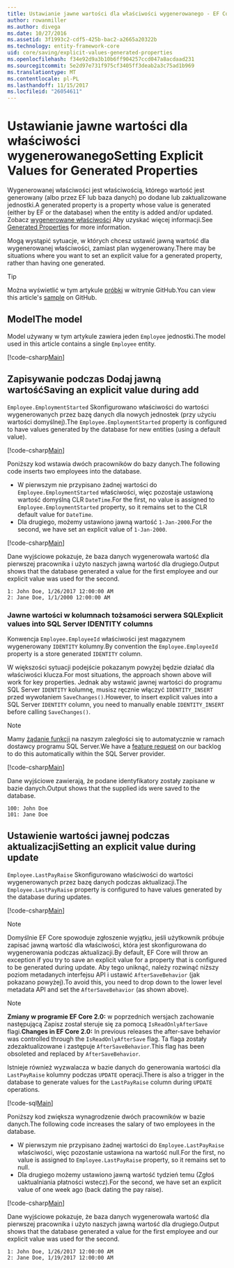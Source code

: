 ```yaml
---
title: Ustawianie jawne wartości dla właściwości wygenerowanego - EF Core
author: rowanmiller
ms.author: divega
ms.date: 10/27/2016
ms.assetid: 3f1993c2-cdf5-425b-bac2-a2665a20322b
ms.technology: entity-framework-core
uid: core/saving/explicit-values-generated-properties
ms.openlocfilehash: f34e92d9a3b10b6ff904257ccd047a8acdaad231
ms.sourcegitcommit: 5e2d97e731f975cf3405ff3deab2a3c75ad1b969
ms.translationtype: MT
ms.contentlocale: pl-PL
ms.lasthandoff: 11/15/2017
ms.locfileid: "26054611"
---
```

# <a name="setting-explicit-values-for-generated-properties"></a><span data-ttu-id="d2679-102">Ustawianie jawne wartości dla właściwości wygenerowanego</span><span class="sxs-lookup"><span data-stu-id="d2679-102">Setting Explicit Values for Generated Properties</span></span>

<span data-ttu-id="d2679-103">Wygenerowanej właściwości jest właściwością, którego wartość jest generowany (albo przez EF lub baza danych) po dodane lub zaktualizowane jednostki.</span><span class="sxs-lookup"><span data-stu-id="d2679-103">A generated property is a property whose value is generated (either by EF or the database) when the entity is added and/or updated.</span></span> <span data-ttu-id="d2679-104">Zobacz [wygenerowane właściwości](../modeling/generated-properties.md) Aby uzyskać więcej informacji.</span><span class="sxs-lookup"><span data-stu-id="d2679-104">See [Generated Properties](../modeling/generated-properties.md) for more information.</span></span>

<span data-ttu-id="d2679-105">Mogą wystąpić sytuacje, w których chcesz ustawić jawną wartość dla wygenerowanej właściwości, zamiast plan wygenerowany.</span><span class="sxs-lookup"><span data-stu-id="d2679-105">There may be situations where you want to set an explicit value for a generated property, rather than having one generated.</span></span>

> [!TIP]  
> <span data-ttu-id="d2679-106">Można wyświetlić w tym artykule [próbki](https://github.com/aspnet/EntityFramework.Docs/tree/master/samples/core/Saving/Saving/ExplicitValuesGenerateProperties/) w witrynie GitHub.</span><span class="sxs-lookup"><span data-stu-id="d2679-106">You can view this article's [sample](https://github.com/aspnet/EntityFramework.Docs/tree/master/samples/core/Saving/Saving/ExplicitValuesGenerateProperties/) on GitHub.</span></span>

## <a name="the-model"></a><span data-ttu-id="d2679-107">Model</span><span class="sxs-lookup"><span data-stu-id="d2679-107">The model</span></span>

<span data-ttu-id="d2679-108">Model używany w tym artykule zawiera jeden `Employee` jednostki.</span><span class="sxs-lookup"><span data-stu-id="d2679-108">The model used in this article contains a single `Employee` entity.</span></span>

[!code-csharp[Main](../../../samples/core/Saving/Saving/ExplicitValuesGenerateProperties/Employee.cs#Sample)]

## <a name="saving-an-explicit-value-during-add"></a><span data-ttu-id="d2679-109">Zapisywanie podczas Dodaj jawną wartość</span><span class="sxs-lookup"><span data-stu-id="d2679-109">Saving an explicit value during add</span></span>

<span data-ttu-id="d2679-110">`Employee.EmploymentStarted` Skonfigurowano właściwości do wartości wygenerowanych przez bazę danych dla nowych jednostek (przy użyciu wartości domyślnej).</span><span class="sxs-lookup"><span data-stu-id="d2679-110">The `Employee.EmploymentStarted` property is configured to have values generated by the database for new entities (using a default value).</span></span>

[!code-csharp[Main](../../../samples/core/Saving/Saving/ExplicitValuesGenerateProperties/EmployeeContext.cs#EmploymentStarted)]

<span data-ttu-id="d2679-111">Poniższy kod wstawia dwóch pracowników do bazy danych.</span><span class="sxs-lookup"><span data-stu-id="d2679-111">The following code inserts two employees into the database.</span></span>
* <span data-ttu-id="d2679-112">W pierwszym nie przypisano żadnej wartości do `Employee.EmploymentStarted` właściwości, więc pozostaje ustawioną wartość domyślną CLR `DateTime`.</span><span class="sxs-lookup"><span data-stu-id="d2679-112">For the first, no value is assigned to `Employee.EmploymentStarted` property, so it remains set to the CLR default value for `DateTime`.</span></span>
* <span data-ttu-id="d2679-113">Dla drugiego, możemy ustawiono jawną wartość `1-Jan-2000`.</span><span class="sxs-lookup"><span data-stu-id="d2679-113">For the second, we have set an explicit value of `1-Jan-2000`.</span></span>

[!code-csharp[Main](../../../samples/core/Saving/Saving/ExplicitValuesGenerateProperties/Sample.cs#EmploymentStarted)]

<span data-ttu-id="d2679-114">Dane wyjściowe pokazuje, że baza danych wygenerowała wartość dla pierwszej pracownika i użyto naszych jawną wartość dla drugiego.</span><span class="sxs-lookup"><span data-stu-id="d2679-114">Output shows that the database generated a value for the first employee and our explicit value was used for the second.</span></span>

``` Console
1: John Doe, 1/26/2017 12:00:00 AM
2: Jane Doe, 1/1/2000 12:00:00 AM
```

### <a name="explicit-values-into-sql-server-identity-columns"></a><span data-ttu-id="d2679-115">Jawne wartości w kolumnach tożsamości serwera SQL</span><span class="sxs-lookup"><span data-stu-id="d2679-115">Explicit values into SQL Server IDENTITY columns</span></span>

<span data-ttu-id="d2679-116">Konwencja `Employee.EmployeeId` właściwości jest magazynem wygenerowany `IDENTITY` kolumny.</span><span class="sxs-lookup"><span data-stu-id="d2679-116">By convention the `Employee.EmployeeId` property is a store generated `IDENTITY` column.</span></span>

<span data-ttu-id="d2679-117">W większości sytuacji podejście pokazanym powyżej będzie działać dla właściwości klucza.</span><span class="sxs-lookup"><span data-stu-id="d2679-117">For most situations, the approach shown above will work for key properties.</span></span> <span data-ttu-id="d2679-118">Jednak aby wstawić jawnej wartości do programu SQL Server `IDENTITY` kolumnę, musisz ręcznie włączyć `IDENTITY_INSERT` przed wywołaniem `SaveChanges()`.</span><span class="sxs-lookup"><span data-stu-id="d2679-118">However, to insert explicit values into a SQL Server `IDENTITY` column, you need to manually enable `IDENTITY_INSERT` before calling `SaveChanges()`.</span></span>

> [!NOTE]  
> <span data-ttu-id="d2679-119">Mamy [żądanie funkcji](https://github.com/aspnet/EntityFramework/issues/703) na naszym zaległości się to automatycznie w ramach dostawcy programu SQL Server.</span><span class="sxs-lookup"><span data-stu-id="d2679-119">We have a [feature request](https://github.com/aspnet/EntityFramework/issues/703) on our backlog to do this automatically within the SQL Server provider.</span></span>

[!code-csharp[Main](../../../samples/core/Saving/Saving/ExplicitValuesGenerateProperties/Sample.cs#EmployeeId)]

<span data-ttu-id="d2679-120">Dane wyjściowe zawierają, że podane identyfikatory zostały zapisane w bazie danych.</span><span class="sxs-lookup"><span data-stu-id="d2679-120">Output shows that the supplied ids were saved to the database.</span></span>

``` Console
100: John Doe
101: Jane Doe
```

## <a name="setting-an-explicit-value-during-update"></a><span data-ttu-id="d2679-121">Ustawienie wartości jawnej podczas aktualizacji</span><span class="sxs-lookup"><span data-stu-id="d2679-121">Setting an explicit value during update</span></span>

<span data-ttu-id="d2679-122">`Employee.LastPayRaise` Skonfigurowano właściwości do wartości wygenerowanych przez bazę danych podczas aktualizacji.</span><span class="sxs-lookup"><span data-stu-id="d2679-122">The `Employee.LastPayRaise` property is configured to have values generated by the database during updates.</span></span>

[!code-csharp[Main](../../../samples/core/Saving/Saving/ExplicitValuesGenerateProperties/EmployeeContext.cs#LastPayRaise)]

> [!NOTE]  
> <span data-ttu-id="d2679-123">Domyślnie EF Core spowoduje zgłoszenie wyjątku, jeśli użytkownik próbuje zapisać jawną wartość dla właściwości, która jest skonfigurowana do wygenerowania podczas aktualizacji.</span><span class="sxs-lookup"><span data-stu-id="d2679-123">By default, EF Core will throw an exception if you try to save an explicit value for a property that is configured to be generated during update.</span></span> <span data-ttu-id="d2679-124">Aby tego uniknąć, należy rozwinąć niższy poziom metadanych interfejsu API i ustawić `AfterSaveBehavior` (jak pokazano powyżej).</span><span class="sxs-lookup"><span data-stu-id="d2679-124">To avoid this, you need to drop down to the lower level metadata API and set the `AfterSaveBehavior` (as shown above).</span></span>

> [!NOTE]  
> <span data-ttu-id="d2679-125">**Zmiany w programie EF Core 2.0:** w poprzednich wersjach zachowanie następującą Zapisz został steruje się za pomocą `IsReadOnlyAfterSave` flagi.</span><span class="sxs-lookup"><span data-stu-id="d2679-125">**Changes in EF Core 2.0:** In previous releases the after-save behavior was controlled through the `IsReadOnlyAfterSave` flag.</span></span> <span data-ttu-id="d2679-126">Ta flaga zostały zdezaktualizowane i zastępuje `AfterSaveBehavior`.</span><span class="sxs-lookup"><span data-stu-id="d2679-126">This flag has been obsoleted and replaced by `AfterSaveBehavior`.</span></span>

<span data-ttu-id="d2679-127">Istnieje również wyzwalacza w bazie danych do generowania wartości dla `LastPayRaise` kolumny podczas `UPDATE` operacji.</span><span class="sxs-lookup"><span data-stu-id="d2679-127">There is also a trigger in the database to generate values for the `LastPayRaise` column during `UPDATE` operations.</span></span>

[!code-sql[Main](../../../samples/core/Saving/Saving/ExplicitValuesGenerateProperties/employee_UPDATE.sql)]

<span data-ttu-id="d2679-128">Poniższy kod zwiększa wynagrodzenie dwóch pracowników w bazie danych.</span><span class="sxs-lookup"><span data-stu-id="d2679-128">The following code increases the salary of two employees in the database.</span></span>
* <span data-ttu-id="d2679-129">W pierwszym nie przypisano żadnej wartości do `Employee.LastPayRaise` właściwości, więc pozostanie ustawiona na wartość null.</span><span class="sxs-lookup"><span data-stu-id="d2679-129">For the first, no value is assigned to `Employee.LastPayRaise` property, so it remains set to null.</span></span>
* <span data-ttu-id="d2679-130">Dla drugiego możemy ustawiono jawną wartość tydzień temu (Zgłoś uaktualniania płatności wstecz).</span><span class="sxs-lookup"><span data-stu-id="d2679-130">For the second, we have set an explicit value of one week ago (back dating the pay raise).</span></span>

[!code-csharp[Main](../../../samples/core/Saving/Saving/ExplicitValuesGenerateProperties/Sample.cs#LastPayRaise)]

<span data-ttu-id="d2679-131">Dane wyjściowe pokazuje, że baza danych wygenerowała wartość dla pierwszej pracownika i użyto naszych jawną wartość dla drugiego.</span><span class="sxs-lookup"><span data-stu-id="d2679-131">Output shows that the database generated a value for the first employee and our explicit value was used for the second.</span></span>

``` Console
1: John Doe, 1/26/2017 12:00:00 AM
2: Jane Doe, 1/19/2017 12:00:00 AM
```
